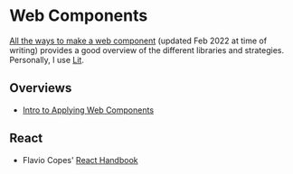 # Web Components

[All the ways to make a web component](https://webcomponents.dev/blog/all-the-ways-to-make-a-web-component/)
(updated Feb 2022 at time of writing) provides a good overview of the different
libraries and strategies. Personally, I use [Lit](https://lit.dev).

## Overviews

- [Intro to Applying Web Components](https://egghead.io/courses/web-components-f902)

## React

- Flavio Copes' [React Handbook](https://thevalleyofcode.com/react/)
